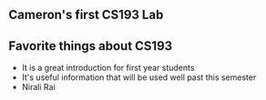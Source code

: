 ## Cameron's first CS193 Lab


## Favorite things about CS193  
- It is a great introduction for first year students
- It's useful information that will be used well past this semester
- Nirali Rai
